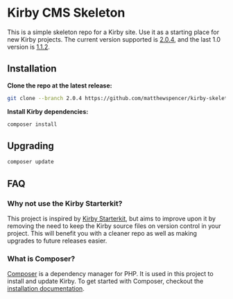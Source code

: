 # Kirby CMS Skeleton

This is a simple skeleton repo for a Kirby site. Use it as a starting place for new Kirby projects. The current version supported is [2.0.4](https://github.com/matthewspencer/kirby-skeleton/tree/2.0.4), and the last 1.0 version is [1.1.2](https://github.com/matthewspencer/kirby-skeleton/tree/1.1.2).

## Installation

**Clone the repo at the latest release:**
```bash
git clone --branch 2.0.4 https://github.com/matthewspencer/kirby-skeleton.git
```

**Install Kirby dependencies:**
```bash
composer install
```

## Upgrading

```bash
composer update
```

## FAQ

### Why not use the Kirby Starterkit?

This project is inspired by [Kirby Starterkit](https://github.com/getkirby/starterkit), but aims to improve upon it by removing the need to keep the Kirby source files on version control in your project. This will benefit you with a cleaner repo as well as making upgrades to future releases easier.

### What is Composer?

[Composer](https://getcomposer.org/) is a dependency manager for PHP. It is used in this project to install and update Kirby. To get started with Composer, checkout the [installation documentation](https://getcomposer.org/doc/00-intro.md).